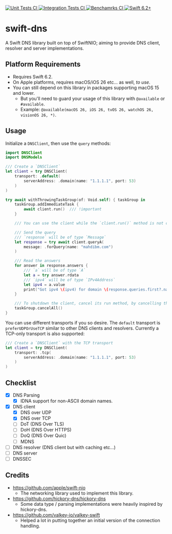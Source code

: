 <p>
    <a href="https://github.com/MahdiBM/swift-dns/actions/workflows/unit-tests.yml">
        <img
            src="https://img.shields.io/github/actions/workflow/status/MahdiBM/swift-dns/unit-tests.yml?event=push&style=plastic&logo=github&label=unit-tests&logoColor=%23ccc"
            alt="Unit Tests CI"
        >
    </a>
    <a href="https://github.com/MahdiBM/swift-dns/actions/workflows/integration-tests.yml">
        <img
            src="https://img.shields.io/github/actions/workflow/status/MahdiBM/swift-dns/integration-tests.yml?event=push&style=plastic&logo=github&label=integration-tests&logoColor=%23ccc"
            alt="Integration Tests CI"
        >
    </a>
    <a href="https://github.com/MahdiBM/swift-dns/actions/workflows/benchmarks.yml">
        <img
            src="https://img.shields.io/github/actions/workflow/status/MahdiBM/swift-dns/benchmarks.yml?event=push&style=plastic&logo=github&label=benchmarks&logoColor=%23ccc"
            alt="Benchamrks CI"
        >
    </a>
    <a href="https://swift.org">
        <img
            src="https://design.vapor.codes/images/swift62up.svg"
            alt="Swift 6.2+"
        >
    </a>
</p>

# swift-dns

A Swift DNS library built on top of SwiftNIO; aiming to provide DNS client, resolver and server implementations.

## Platform Requirements

* Requires Swift 6.2.
* On Apple platforms, requires macOS/iOS 26 etc... as well, _to use_.
* You can still depend on this library in packages supporting macOS 15 and lower.
  * But you'll need to guard your usage of this library with `@available` or `#available`.
  * Example: `@available(macOS 26, iOS 26, tvOS 26, watchOS 26, visionOS 26, *)`.

## Usage

Initialize a `DNSClient`, then use the `query` methods:

```swift
import DNSClient
import DNSModels

/// Create a `DNSClient`
let client = try DNSClient(
    transport: .default(
        serverAddress: .domain(name: "1.1.1.1", port: 53)
    )
)

try await withThrowingTaskGroup(of: Void.self) { taskGroup in
    taskGroup.addImmediateTask {
        await client.run()  /// !important
    }

    /// You can use the client while the `client.run()` method is not cancelled.

    /// Send the query
    /// `response` will be of type `Message`
    let response = try await client.queryA(
        message: .forQuery(name: "mahdibm.com")
    )

    /// Read the answers
    for answer in response.answers {
        /// `a` will be of type `A`
        let a = try answer.rdata
        /// `ipv4` will be of type `IPv4Address`
        let ipv4 = a.value
        print("Got ipv4 \(ipv4) for domain \(response.queries.first?.name.description ?? "n/a")")
    }

    /// To shutdown the client, cancel its run method, by cancelling the taskGroup.
    taskGroup.cancelAll()
}
```

You can use different transports if you so desire.
The `default` transport is `preferUDPOrUseTCP` similar to other DNS clients and resolvers.
Currently a TCP-only transport is also supported:

```swift
/// Create a `DNSClient` with the TCP transport
let client = try DNSClient(
    transport: .tcp(
        serverAddress: .domain(name: "1.1.1.1", port: 53)
    )
)
```

## Checklist

- [x] DNS Parsing
  - [x] IDNA support for non-ASCII domain names.
- [x] DNS client
  - [x] DNS over UDP
  - [x] DNS over TCP
  - [ ] DoT (DNS Over TLS)
  - [ ] DoH (DNS Over HTTPS)
  - [ ] DoQ (DNS Over Quic)
  - [ ] MDNS
- [ ] DNS resolver (DNS client but with caching etc...)
- [ ] DNS server
- [ ] DNSSEC

## Credits

- https://github.com/apple/swift-nio
  - The networking library used to implement this library.
- https://github.com/hickory-dns/hickory-dns
  - Some data type / parsing implementations were heavily inspired by hickory-dns.
- https://github.com/valkey-io/valkey-swift
  - Helped a lot in putting together an initial version of the connection handling.
